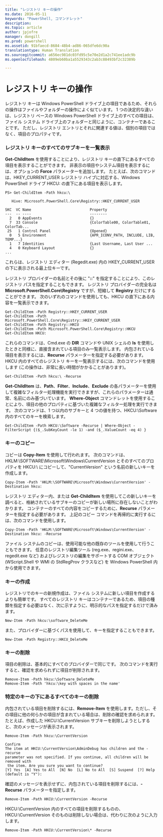 ```yaml
---
title: "レジストリ キーの操作"
ms.date: 2016-05-11
keywords: "PowerShell, コマンドレット"
description: 
ms.topic: article
author: jpjofre
manager: dongill
ms.prod: powershell
ms.assetid: 91bfaecd-8684-48b4-ad86-065dfe6dc90a
translationtype: Human Translation
ms.sourcegitcommit: a656ec981dc03fd95c5e70e2d1a2c741ee1adc9b
ms.openlocfilehash: 4809eb60ba1a5529343c2ab3c88493bf2c32389b

---
```


# レジストリ キーの操作
レジストリ キーは Windows PowerShell ドライブ上の項目であるため、それらの操作はファイルやフォルダーの操作によく似ています。 1 つの決定的な違いは、レジストリ ベースの Windows PowerShell ドライブ上のすべての項目は、ファイル システム ドライブ上のフォルダーと同じように、コンテナーであることです。 ただし、レジストリ エントリとそれに関連する値は、個別の項目ではなく、項目のプロパティです。

### レジストリ キーのすべてのサブキーを一覧表示
**Get-ChildItem** を使用することにより、レジストリ キーの直下にあるすべての項目を表示することができます。 非表示の項目やシステム項目を表示するには、オプションの **Force** パラメーターを追加します。 たとえば、次のコマンドは、HKEY_CURRENT_USER レジストリ ハイブに対応する、Windows PowerShell ドライブ HKCU: の直下にある項目を表示します。

```
PS> Get-ChildItem -Path hkcu:\

   Hive: Microsoft.PowerShell.Core\Registry::HKEY_CURRENT_USER

SKC  VC Name                           Property
---  -- ----                           --------
  2   0 AppEvents                      {}
  7  33 Console                        {ColorTable00, ColorTable01, ColorTab...
 25   1 Control Panel                  {Opened}
  0   5 Environment                    {APR_ICONV_PATH, INCLUDE, LIB, TEMP...}
  1   7 Identities                     {Last Username, Last User ...
  4   0 Keyboard Layout                {}
...
```

これらは、レジストリ エディター (Regedit.exe) 内の HKEY_CURRENT_USER の下に表示される最上位キーです。

レジストリ プロバイダーの名前とその後に "**::**" を指定することにより、このレジストリ パスを指定することもできます。 レジストリ プロバイダーの完全名は **Microsoft.PowerShell.Core\Registry** ですが、短縮して **Registry** だけにすることができます。 次のいずれのコマンドを使用しても、HKCU の直下にある内容を一覧表示できます。

```
Get-ChildItem -Path Registry::HKEY_CURRENT_USER
Get-ChildItem -Path Microsoft.PowerShell.Core\Registry::HKEY_CURRENT_USER
Get-ChildItem -Path Registry::HKCU
Get-ChildItem -Path Microsoft.PowerShell.Core\Registry::HKCU
Get-ChildItem HKCU:
```

これらのコマンドは、Cmd.exe の **DIR** コマンドや UNIX シェルの **ls** を使用したときと同様に、直接含まれている項目のみ一覧表示します。 内包されている項目を表示するには、**Recurse** パラメーターを指定する必要があります。 HKCU 内のすべてのレジストリ キーを一覧表示するには、次のコマンドを使用します (この操作は、非常に長い時間がかかることがあります)。

```
Get-ChildItem -Path hkcu:\ -Recurse
```

**Get-ChildItem** は、**Path**、**Filter**、**Include**、**Exclude** の各パラメーターを使用して複雑なフィルター処理機能を実行できますが、これらのパラメーターは通常、名前にのみ基づいています。 **Where-Object** コマンドレットを使用することにより、項目の他のプロパティに基づいた複雑なフィルター処理を実行できます。 次のコマンドは、1 つ以内のサブキーと 4 つの値を持つ、HKCU:\Software 内のすべてのキーを検索します。

```
Get-ChildItem -Path HKCU:\Software -Recurse | Where-Object -FilterScript {($_.SubKeyCount -le 1) -and ($_.ValueCount -eq 4) }
```

### キーのコピー
コピーは **Copy-Item** を使用して行われます。 次のコマンドは、HKLM:\SOFTWARE\Microsoft\Windows\CurrentVersion とそのすべてのプロパティを HKCU:\ にコピーして、"CurrentVersion" という名前の新しいキーを作成します。

```
Copy-Item -Path 'HKLM:\SOFTWARE\Microsoft\Windows\CurrentVersion' -Destination hkcu:
```

レジストリ エディター内、または **Get-ChildItem** を使用してこの新しいキーを調べると、格納されているサブキーのコピーが新しい場所に存在しないことがわかります。 コンテナーのすべての内容をコピーするために、**Recurse** パラメーターを指定する必要があります。 上記のコピー コマンドを再帰的に実行するには、次のコマンドを使用します。

```
Copy-Item -Path 'HKLM:\SOFTWARE\Microsoft\Windows\CurrentVersion' -Destination hkcu: -Recurse
```

ファイル システムのコピーは、使用可能な他の既存のツールを使用して行うこともできます。 任意のレジストリ編集ツール (reg.exe、regini.exe、regedit.exe など) およびレジストリの編集をサポートする COM オブジェクト (WScript.Shell や WMI の StdRegProv クラスなど) を Windows PowerShell 内から使用できます。

### キーの作成
レジストリでのキーの新規作成は、ファイル システムに新しい項目を作成するよりも簡単です。 すべてのレジストリ キーはコンテナーであるため、項目の種類を指定する必要はなく、次に示すように、明示的なパスを指定するだけで済みます。

```
New-Item -Path hkcu:\software_DeleteMe
```

また、プロバイダーに基づくパスを使用して、キーを指定することもできます。

```
New-Item -Path Registry::HKCU_DeleteMe
```

### キーの削除
項目の削除は、基本的にすべてのプロバイダーで同じです。 次のコマンドを実行すると、確認を求められずに項目が削除されます。

```
Remove-Item -Path hkcu:\Software_DeleteMe
Remove-Item -Path 'hkcu:\key with spaces in the name'
```

### 特定のキーの下にあるすべてのキーの削除
内包されている項目を削除するには、**Remove-Item** を使用します。ただし、その項目に他の何らかの項目が含まれている場合は、削除の確認を求められます。 たとえば、作成した HKCU:\CurrentVersion サブキーを削除しようとしすると、次のメッセージが表示されます。

```
Remove-Item -Path hkcu:\CurrentVersion

Confirm
The item at HKCU:\CurrentVersion\AdminDebug has children and the -recurse
parameter was not specified. If you continue, all children will be removed with
 the item. Are you sure you want to continue?
[Y] Yes  [A] Yes to All  [N] No  [L] No to All  [S] Suspend  [?] Help
(default is "Y"):
```

確認のメッセージを表示せずに、内包されている項目を削除するには、**-Recurse** パラメーターを指定します。

```
Remove-Item -Path HKCU:\CurrentVersion -Recurse
```

HKCU:\CurrentVersion 内のすべての項目を削除するものの、HKCU:\CurrentVersion そのものは削除しない場合は、代わりに次のように入力します。

```
Remove-Item -Path HKCU:\CurrentVersion\* -Recurse
```




<!--HONumber=Oct16_HO1-->


